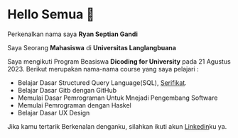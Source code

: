 # Hello Semua 👋

Perkenalkan nama saya **Ryan Septian Gandi**

Saya Seorang **Mahasiswa** di **Universitas Langlangbuana**

Saya mengikuti Program Beasiswa **Dicoding for University** pada 21 Agustus 2023.
Berikut merupakan nama-nama course yang saya pelajari :
* Belajar Dasar Structured Query Language(SQL), [Serifikat](https://www.dicoding.com/certificates/JMZV96NMOPN9).
* Belajar Dasar Gitb dengan GitHub
* Memulai Dasar Pemrograman Untuk Mnejadi Pengembang Software
* Memulai Pemrograman dengan Haskel
* Belajar Dasar UX Design

Jika kamu tertarik Berkenalan denganku, silahkan ikuti akun [Linkedin](https://www.linkedin.com/in/ryan-septian-gandi-562520205/)ku ya.
<!--
**ryangandi46/ryangandi46** is a ✨ _special_ ✨ repository because its `README.md` (this file) appears on your GitHub profile.

Here are some ideas to get you started:

- 🔭 I’m currently working on ...
- 🌱 I’m currently learning ...
- 👯 I’m looking to collaborate on ...
- 🤔 I’m looking for help with ...
- 💬 Ask me about ...
- 📫 How to reach me: ...
- 😄 Pronouns: ...
- ⚡ Fun fact: ...
-->
